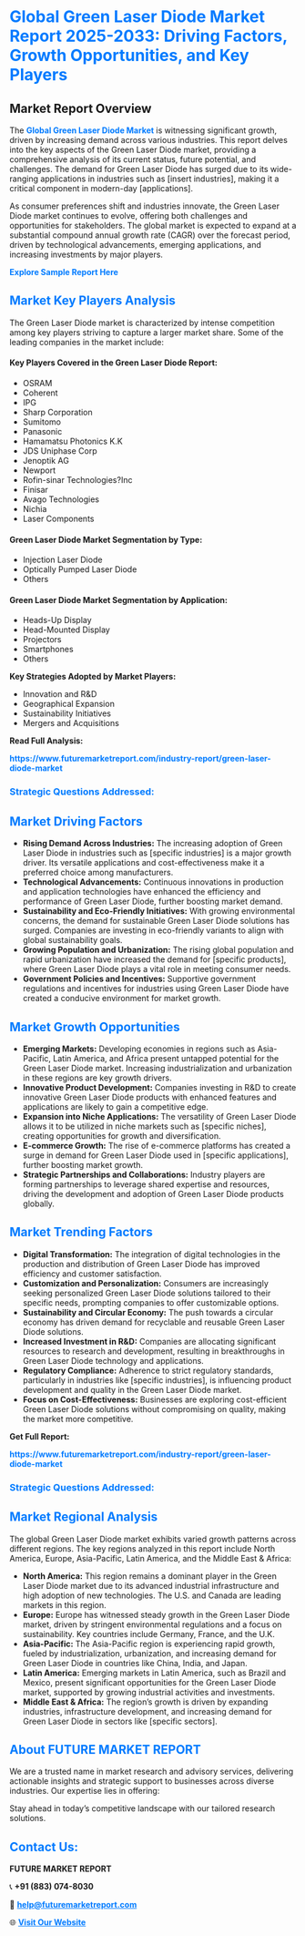 <h1 style="color: #007BFF;">Global Green Laser Diode Market Report 2025-2033: Driving Factors, Growth Opportunities, and Key Players</h1>

<section id="overview">
<h2>Market Report Overview</h2>
<p>The <a href="https://www.futuremarketreport.com/industry-report/green-laser-diode-market" style="color: #007BFF; text-decoration: none;"><strong>Global Green Laser Diode Market</strong></a> is witnessing significant growth, driven by increasing demand across various industries. This report delves into the key aspects of the Green Laser Diode market, providing a comprehensive analysis of its current status, future potential, and challenges. The demand for Green Laser Diode has surged due to its wide-ranging applications in industries such as [insert industries], making it a critical component in modern-day [applications].</p>
<p>As consumer preferences shift and industries innovate, the Green Laser Diode market continues to evolve, offering both challenges and opportunities for stakeholders. The global market is expected to expand at a substantial compound annual growth rate (CAGR) over the forecast period, driven by technological advancements, emerging applications, and increasing investments by major players.</p>
</section>

<section id="overview">
<p><a href="https://www.futuremarketreport.com/request-sample/reportId=88705" style="color: #007BFF; text-decoration: none;"><strong>Explore Sample Report Here</strong></a></p>
</section>

<section id="key-players">
<h2 style="color: #007BFF;">Market Key Players Analysis</h2>
<p>The Green Laser Diode market is characterized by intense competition among key players striving to capture a larger market share. Some of the leading companies in the market include:</p>
<h4>Key Players Covered in the Green Laser Diode Report:</h4>
<ul><li>OSRAM</li><li>Coherent</li><li>IPG</li><li>Sharp Corporation</li><li>Sumitomo</li><li>Panasonic</li><li>Hamamatsu Photonics K.K</li><li>JDS Uniphase Corp</li><li>Jenoptik AG</li><li>Newport</li><li>Rofin-sinar Technologies?Inc</li><li>Finisar</li><li>Avago Technologies</li><li>Nichia</li><li>Laser Components</li></ul>
<h4>Green Laser Diode Market Segmentation by Type:</h4>
<ul><li>Injection Laser Diode</li><li>Optically Pumped Laser Diode</li><li>Others</li></ul>

<h4>Green Laser Diode Market Segmentation by Application:</h4>
<ul><li>Heads-Up Display</li><li>Head-Mounted Display</li><li>Projectors</li><li>Smartphones</li><li>Others</li></ul>
<p><strong>Key Strategies Adopted by Market Players:</strong></p>
<ul>
<li>Innovation and R&D</li>
<li>Geographical Expansion</li>
<li>Sustainability Initiatives</li>
<li>Mergers and Acquisitions</li>
</ul>
</section>

<section>
<p><strong>Read Full Analysis: </strong></p><a href="https://www.futuremarketreport.com/industry-report/green-laser-diode-market" style="color: #007BFF; text-decoration: none;"><strong>https://www.futuremarketreport.com/industry-report/green-laser-diode-market</strong></a>
<h3 style="color: #007BFF;">Strategic Questions Addressed:</h3>
</section>

<section id="driving-factors">
<h2 style="color: #007BFF;">Market Driving Factors</h2>
<ul>
<li><strong>Rising Demand Across Industries:</strong> The increasing adoption of Green Laser Diode in industries such as [specific industries] is a major growth driver. Its versatile applications and cost-effectiveness make it a preferred choice among manufacturers.</li>
<li><strong>Technological Advancements:</strong> Continuous innovations in production and application technologies have enhanced the efficiency and performance of Green Laser Diode, further boosting market demand.</li>
<li><strong>Sustainability and Eco-Friendly Initiatives:</strong> With growing environmental concerns, the demand for sustainable Green Laser Diode solutions has surged. Companies are investing in eco-friendly variants to align with global sustainability goals.</li>
<li><strong>Growing Population and Urbanization:</strong> The rising global population and rapid urbanization have increased the demand for [specific products], where Green Laser Diode plays a vital role in meeting consumer needs.</li>
<li><strong>Government Policies and Incentives:</strong> Supportive government regulations and incentives for industries using Green Laser Diode have created a conducive environment for market growth.</li>
</ul>
</section>

<section id="growth-opportunities">
<h2 style="color: #007BFF;">Market Growth Opportunities</h2>
<ul>
<li><strong>Emerging Markets:</strong> Developing economies in regions such as Asia-Pacific, Latin America, and Africa present untapped potential for the Green Laser Diode market. Increasing industrialization and urbanization in these regions are key growth drivers.</li>
<li><strong>Innovative Product Development:</strong> Companies investing in R&D to create innovative Green Laser Diode products with enhanced features and applications are likely to gain a competitive edge.</li>
<li><strong>Expansion into Niche Applications:</strong> The versatility of Green Laser Diode allows it to be utilized in niche markets such as [specific niches], creating opportunities for growth and diversification.</li>
<li><strong>E-commerce Growth:</strong> The rise of e-commerce platforms has created a surge in demand for Green Laser Diode used in [specific applications], further boosting market growth.</li>
<li><strong>Strategic Partnerships and Collaborations:</strong> Industry players are forming partnerships to leverage shared expertise and resources, driving the development and adoption of Green Laser Diode products globally.</li>
</ul>
</section>

<section id="trending-factors">
<h2 style="color: #007BFF;">Market Trending Factors</h2>
<ul>
<li><strong>Digital Transformation:</strong> The integration of digital technologies in the production and distribution of Green Laser Diode has improved efficiency and customer satisfaction.</li>
<li><strong>Customization and Personalization:</strong> Consumers are increasingly seeking personalized Green Laser Diode solutions tailored to their specific needs, prompting companies to offer customizable options.</li>
<li><strong>Sustainability and Circular Economy:</strong> The push towards a circular economy has driven demand for recyclable and reusable Green Laser Diode solutions.</li>
<li><strong>Increased Investment in R&D:</strong> Companies are allocating significant resources to research and development, resulting in breakthroughs in Green Laser Diode technology and applications.</li>
<li><strong>Regulatory Compliance:</strong> Adherence to strict regulatory standards, particularly in industries like [specific industries], is influencing product development and quality in the Green Laser Diode market.</li>
<li><strong>Focus on Cost-Effectiveness:</strong> Businesses are exploring cost-efficient Green Laser Diode solutions without compromising on quality, making the market more competitive.</li>
</ul>
</section>

<section>
<p><strong>Get Full Report: </strong></p><a href="https://www.futuremarketreport.com/industry-report/green-laser-diode-market" style="color: #007BFF; text-decoration: none;"><strong>https://www.futuremarketreport.com/industry-report/green-laser-diode-market</strong></a>
<h3 style="color: #007BFF;">Strategic Questions Addressed:</h3>
</section>


<section id="regional-analysis">
<h2 style="color: #007BFF;">Market Regional Analysis</h2>
<p>The global Green Laser Diode market exhibits varied growth patterns across different regions. The key regions analyzed in this report include North America, Europe, Asia-Pacific, Latin America, and the Middle East & Africa:</p>
<ul>
<li><strong>North America:</strong> This region remains a dominant player in the Green Laser Diode market due to its advanced industrial infrastructure and high adoption of new technologies. The U.S. and Canada are leading markets in this region.</li>
<li><strong>Europe:</strong> Europe has witnessed steady growth in the Green Laser Diode market, driven by stringent environmental regulations and a focus on sustainability. Key countries include Germany, France, and the U.K.</li>
<li><strong>Asia-Pacific:</strong> The Asia-Pacific region is experiencing rapid growth, fueled by industrialization, urbanization, and increasing demand for Green Laser Diode in countries like China, India, and Japan.</li>
<li><strong>Latin America:</strong> Emerging markets in Latin America, such as Brazil and Mexico, present significant opportunities for the Green Laser Diode market, supported by growing industrial activities and investments.</li>
<li><strong>Middle East & Africa:</strong> The region’s growth is driven by expanding industries, infrastructure development, and increasing demand for Green Laser Diode in sectors like [specific sectors].</li>
</ul>
</section>

<footer>
<h2 style="color: #007BFF;">About FUTURE MARKET REPORT</h2>
<p>We are a trusted name in market research and advisory services, delivering actionable insights and strategic support to businesses across diverse industries. Our expertise lies in offering:</p>

<p>Stay ahead in today’s competitive landscape with our tailored research solutions.</p>

<h2 style="color: #007BFF;">Contact Us:</h2>
<p><strong>FUTURE MARKET REPORT</strong></p>
<p>📞 <strong>+91 (883) 074-8030</strong></p>
<p>📧 <strong><a href="mailto:help@futuremarketreport.com" style="color: #007BFF;">help@futuremarketreport.com</a></strong></p>
<p>🌐 <strong><a href="https://www.futuremarketreport.com/" style="color: #007BFF;">Visit Our Website</a></strong></p>
</footer>